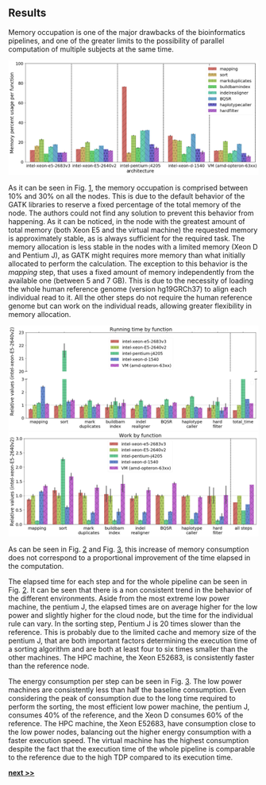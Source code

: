 ## Results

Memory occupation is one of the major drawbacks of the bioinformatics pipelines, and one of the greater limits to the possibility of parallel computation of multiple subjects at the same time.

![Memory used for each step of the pipeline. Due to the GATK memory allocation strategy, all steps use a baseline amount of memory proportional to the available memory. Smaller nodes, like the low power ones, require more memory as the baseline allocated memory is not sufficient to perform the calculation.](../../../../img/memory_per_function.png)

As it can be seen in Fig. [1](../../../../img/memory_per_function.png), the memory occupation is comprised between 10% and 30% on all the nodes.
This is due to the default behavior of the GATK libraries to reserve a fixed percentage of the total memory of the node.
The authors could not find any solution to prevent this behavior from happening.
As it can be noticed, in the node with the greatest amount of total memory (both Xeon E5 and the virtual machine) the requested memory is approximately stable, as is always sufficient for the required task.
The memory allocation is less stable in the nodes with a limited memory (Xeon D and Pentium J), as GATK might requires more memory than what initially allocated to perform the calculation.
The exception to this behavior is the *mapping* step, that uses a fixed amount of memory independently from the available one (between 5 and 7 GB).
This is due to the necessity of loading the whole human reference genome (version hg19GRCh37) to align each individual read to it.
All the other steps do not require the human reference genome but can work on the individual reads, allowing greater flexibility in memory allocation.

![Time elapsed per step of the pipeline, and total elapsed time. In the sorting step, Pentium J is 20 times slower than the reference, probably due to the limited cache size.](../../../../img/time_performances.png)
![Energy consumption per pipeline step and on the whole pipeline. Energy consumption is estimated as the time taken by the step, multiplied by the number of cores used in the step and the power consumption per core (TDP divided by the available cores).](../../../../img/energy_and_cost.png)

As can be seen in Fig. [2](../../../../img/time_performances.png) and Fig. [3](../../../../img/energy_and_cost.png), this increase of memory consumption does not correspond to a proportional improvement of the time elapsed in the computation.

The elapsed time for each step and for the whole pipeline can be seen in Fig. [2](../../../../img/time_performances.png).
It can be seen that there is a non consistent trend in the behavior of the different environments.
Aside from the most extreme low power machine, the pentium J, the elapsed times are on average higher for the low power and slightly higher for the cloud node, but the time for the individual rule can vary.
In the sorting step, Pentium J is 20 times slower than the reference.
This is probably due to the limited cache and memory size of the pentium J, that are both important factors determining the execution time of a sorting algorithm and are both at least four to six times smaller than the other machines.
The HPC machine, the Xeon E52683, is consistently faster than the reference node.

The energy consumption per step can be seen in Fig. [3](../../../../img/energy_and_cost.png).
The low power machines are consistently less than half the baseline consumption.
Even considering the peak of consumption due to the long time required to perform the sorting, the most efficient low power machine, the pentium J, consumes 40% of the reference, and the Xeon D consumes 60% of the reference.
The HPC machine, the Xeon E52683, have consumption close to the low power nodes, balancing out the higher energy consumption with a faster execution speed.
The virtual machine has the highest consumption despite the fact that the execution time of the whole pipeline is comparable to the reference due to the high TDP compared to its execution time.

[**next >>**](./Conclusion.md)

